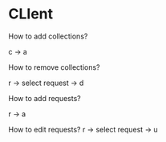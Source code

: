 # CLIent

How to add collections?

c -> a

How to remove collections?

r -> select request -> d

How to add requests?

r -> a

How to edit requests?
r -> select request -> u